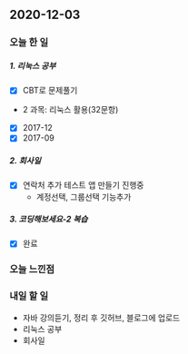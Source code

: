 2020-12-03
--

### 오늘 한 일
##### 1. 리눅스 공부

- [x] CBT로 문제풀기
 - 2 과목: 리눅스 활용(32문항)<br>
  - [x] 2017-12
  - [x] 2017-09

##### 2. 회사일

- [x] 연락처 추가 테스트 앱 만들기 진행중
	* 계정선택, 그룹선택 기능추가  

##### 3. 코딩해보세요-2 복습

- [x] 완료

### 오늘 느낀점

### 내일 할 일
* 자바 강의듣기, 정리 후 깃허브, 블로그에 업로드
* 리눅스 공부
* 회사일




